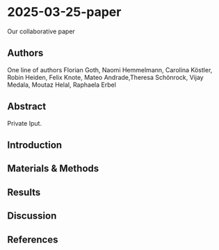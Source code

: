 # 2025-03-25-paper
Our collaborative paper

## Authors

One line of authors
Florian Goth, Naomi Hemmelmann, Carolina Köstler, Robin Heiden, Felix Knote, Mateo Andrade,Theresa Schönrock, Vijay Medala, Moutaz Helal, Raphaela Erbel

## Abstract
Private Iput.

## Introduction

## Materials & Methods

## Results

## Discussion

## References


